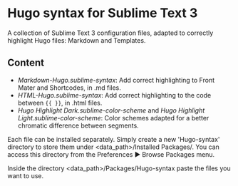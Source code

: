 # Hugo syntax for Sublime Text 3

A collection of Sublime Text 3 configuration files, adapted to correctly highlight Hugo files: Markdown and Templates.

## Content

- *Markdown-Hugo.sublime-syntax*: Add correct highlighting to Front Mater and Shortcodes, in .md files.
- *HTML-Hugo.sublime-syntax*: Add correct highlighting to the code between `{{ }}`, in .html files.
- *Hugo Highlight Dark.sublime-color-scheme* and *Hugo Highlight Light.sublime-color-scheme*: Color schemes adapted for a better chromatic difference between segments.

Each file can be installed separately. Simply create a new 'Hugo-syntax' directory to store them under <data_path>/Installed Packages/. You can access this directory from the Preferences ▶ Browse Packages menu.

Inside the directory <data_path>/Packages/Hugo-syntax paste the files you want to use.
